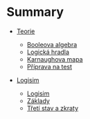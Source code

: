 # Summary

- [Teorie]()
    - [Booleova algebra](./booleova-algebra.md)
    - [Logická hradla](./hradla.md)
    - [Karnaughova mapa](./karnaughova-mapa.md)
    - [Příprava na test](./teorie-priprava-test.md)

- [Logisim]()
    - [Logisim](./logisim-instalace.md)
    - [Základy](./logisim-zaklady.md)
    - [Třetí stav a zkraty](./stavy.md)
